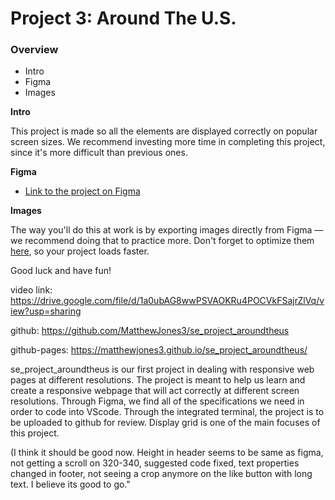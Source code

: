 # Project 3: Around The U.S.

### Overview

- Intro
- Figma
- Images

**Intro**

This project is made so all the elements are displayed correctly on popular screen sizes. We recommend investing more time in completing this project, since it's more difficult than previous ones.

**Figma**

- [Link to the project on Figma](https://www.figma.com/file/ii4xxsJ0ghevUOcssTlHZv/Sprint-3%3A-Around-the-US?node-id=0%3A1)

**Images**

The way you'll do this at work is by exporting images directly from Figma — we recommend doing that to practice more. Don't forget to optimize them [here](https://tinypng.com/), so your project loads faster.

Good luck and have fun!

video link: https://drive.google.com/file/d/1a0ubAG8wwPSVAOKRu4POCVkFSajrZlVq/view?usp=sharing

github: https://github.com/MatthewJones3/se_project_aroundtheus

github-pages: https://matthewjones3.github.io/se_project_aroundtheus/

se_project_aroundtheus is our first project in dealing with responsive web pages at different resolutions. The project is meant to help us learn and create a responsive webpage that will act correctly at different screen resolutions. Through Figma, we find all of the specifications we need in order to code into VScode. Through the integrated terminal, the project is to be uploaded to github for review. Display grid is one of the main focuses of this project.

(I think it should be good now. Height in header seems to be same as figma, not getting a scroll on 320-340, suggested code fixed, text properties changed in footer, not seeing a crop anymore on the like button with long text. I believe its good to go."

